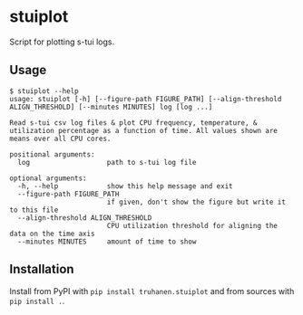 # stuiplot

Script for plotting s-tui logs.

## Usage

```
$ stuiplot --help
usage: stuiplot [-h] [--figure-path FIGURE_PATH] [--align-threshold ALIGN_THRESHOLD] [--minutes MINUTES] log [log ...]

Read s-tui csv log files & plot CPU frequency, temperature, &
utilization percentage as a function of time. All values shown are
means over all CPU cores.

positional arguments:
  log                   path to s-tui log file

optional arguments:
  -h, --help            show this help message and exit
  --figure-path FIGURE_PATH
                        if given, don't show the figure but write it to this file
  --align-threshold ALIGN_THRESHOLD
                        CPU utilization threshold for aligning the data on the time axis
  --minutes MINUTES     amount of time to show
```

## Installation

Install from PyPI with `pip install truhanen.stuiplot` and from sources with
`pip install .`.